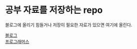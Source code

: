 # 공부 자료를 저장하는 repo

블로그에 올리기 힘들거나 저장이 필요한 자료가 있으면 여기에 올린다.

[블로그](https://han98-dev.tistory.com)  
[프로그래머스](https://school.programmers.co.kr/learn/challenges?order=acceptance_desc&page=1&languages=java&levels=1)
